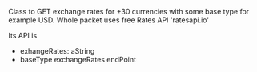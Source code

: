 Class to GET exchange rates for +30 currencies with some base type for example USD. Whole packet uses free Rates API 'ratesapi.io'

Its API is
-  exhangeRates: aString
-  baseType exchangeRates endPoint